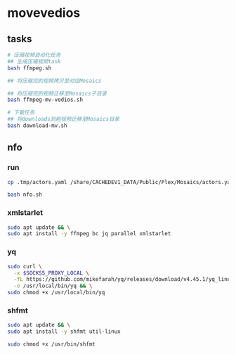 # movevedios

## tasks

```bash
# 压缩视频自动化任务
## 生成压缩视频task
bash ffmpeg.sh

## 将压缩完的视频拷贝至对应Mosaics

## 将压缩完的视频迁移至Mosaics子目录
bash ffmpeg-mv-vedios.sh

# 下载任务
## 将downloads刮削视频迁移至Mosaics目录
bash download-mv.sh
```

## nfo

### run

```bash
cp .tmp/actors.yaml /share/CACHEDEV1_DATA/Public/Plex/Mosaics/actors.yaml

bash nfo.sh
```

### xmlstarlet

```bash
sudo apt update && \
sudo apt install -y ffmpeg bc jq parallel xmlstarlet
```

### yq

```bash
sudo curl \
  -x $SOCKS5_PROXY_LOCAL \
  -fL https://github.com/mikefarah/yq/releases/download/v4.45.1/yq_linux_amd64 \
  -o /usr/local/bin/yq && \
sudo chmod +x /usr/local/bin/yq
```

### shfmt

```bash
sudo apt update && \
sudo apt install -y shfmt util-linux

sudo chmod +x /usr/bin/shfmt
```
